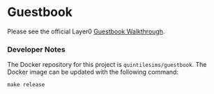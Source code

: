 # Guestbook

Please see the official Layer0 [Guestbook Walkthrough](https://quintilesims.github.io/layer0/).

### Developer Notes

The Docker repository for this project is `quintilesims/guestbook`.
The Docker image can be updated with the following command:
```
make release
```
